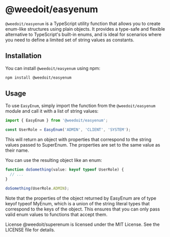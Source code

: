 # @weedoit/easyenum

`@weedoit/easyenum` is a TypeScript utility function that allows you to create enum-like structures using plain objects. It provides a type-safe and flexible alternative to TypeScript's built-in enums, and is ideal for scenarios where you need to define a limited set of string values as constants.

## Installation

You can install `@weedoit/easyenum` using npm:

```bash
npm install @weedoit/easyenum
```

## Usage

To use `EasyEnum`, simply import the function from the `@weedoit/easyenum` module and call it with a list of string values:

```typescript
import { EasyEnum } from '@weedoit/easyenum';

const UserRole = EasyEnum('ADMIN', 'CLIENT', 'SYSTEM');
```

This will return an object with properties that correspond to the string values passed to SuperEnum. The properties are set to the same value as their name.

You can use the resulting object like an enum:

```typescript
function doSomething(value: keyof typeof UserRole) {
  // ...
}

doSomething(UserRole.ADMIN);
```

Note that the properties of the object returned by EasyEnum are of type keyof typeof MyEnum, which is a union of the string literal types that correspond to the keys of the object. This ensures that you can only pass valid enum values to functions that accept them.

License
@weedoit/superenum is licensed under the MIT License. See the LICENSE file for details.
